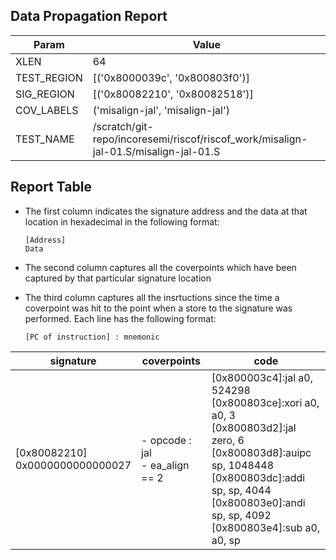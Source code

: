 
## Data Propagation Report

| Param       | Value    |
|-------------|----------|
| XLEN        | 64      |
| TEST_REGION | [('0x8000039c', '0x800803f0')]      |
| SIG_REGION  | [('0x80082210', '0x80082518')]      |
| COV_LABELS  | ('misalign-jal', 'misalign-jal')      |
| TEST_NAME   | /scratch/git-repo/incoresemi/riscof/riscof_work/misalign-jal-01.S/misalign-jal-01.S    |

## Report Table

- The first column indicates the signature address and the data at that location in hexadecimal in the following format: 
  ```
  [Address]
  Data
  ```

- The second column captures all the coverpoints which have been captured by that particular signature location

- The third column captures all the insrtuctions since the time a coverpoint was
  hit to the point when a store to the signature was performed. Each line has
  the following format:
  ```
  [PC of instruction] : mnemonic
  ```

|            signature             |              coverpoints              |                                                                                                                 code                                                                                                                 |
|----------------------------------|---------------------------------------|--------------------------------------------------------------------------------------------------------------------------------------------------------------------------------------------------------------------------------------|
|[0x80082210]<br>0x0000000000000027|- opcode : jal<br> - ea_align == 2<br> |[0x800003c4]:jal a0, 524298<br> [0x800803ce]:xori a0, a0, 3<br> [0x800803d2]:jal zero, 6<br> [0x800803d8]:auipc sp, 1048448<br> [0x800803dc]:addi sp, sp, 4044<br> [0x800803e0]:andi sp, sp, 4092<br> [0x800803e4]:sub a0, a0, sp<br> |
